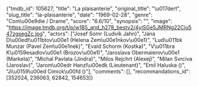 {"tmdb_id": 105627, "title": "La plaisanterie", "original_title": "\u017dert", "slug_title": "la-plaisanterie", "date": "1969-02-28", "genre": "Com\u00e9die / Drame", "score": "6.6/10", "synopsis": "", "image": "https://image.tmdb.org/t/p/w185_and_h278_bestv2/4yjSGe5JMRNg22Ciu547zgsegZc.jpg", "actors": ["Josef Somr (Ludvik Jahn)", "Jana D\u00edt\u011btov\u00e1 (Helena Zem\u00e1nkov\u00e1)", "Lud\u011bk Munzar (Pavel Zem\u00e1nek)", "Evald Schorm (Kostka)", "V\u011bra K\u0159esadlov\u00e1 (Brozov\u00e1)", "Jaroslava Obermaierov\u00e1 (Marketa)", "Michal Pavlata (Jindra)", "Milos Rejchrt (Alexej)", "Milan Svrciva (Jaroslav)", "Jarom\u00edr Hanzl\u00edk (Lieutenant)", "Emil Haluska ()", "Ji\u0159\u00ed Cimick\u00fd ()"], "comments": [], "recommandations_id": [352024, 236063, 62842, 154653]}